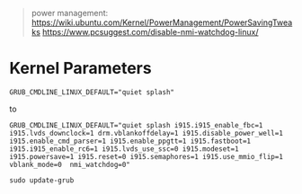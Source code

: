 > power management:
> https://wiki.ubuntu.com/Kernel/PowerManagement/PowerSavingTweaks
> https://www.pcsuggest.com/disable-nmi-watchdog-linux/ 


# Kernel Parameters

```
GRUB_CMDLINE_LINUX_DEFAULT="quiet splash" 
```
to 
```
GRUB_CMDLINE_LINUX_DEFAULT="quiet splash i915.i915_enable_fbc=1 i915.lvds_downclock=1 drm.vblankoffdelay=1 i915.disable_power_well=1 i915.enable_cmd_parser=1 i915.enable_ppgtt=1 i915.fastboot=1 i915.i915_enable_rc6=1 i915.lvds_use_ssc=0 i915.modeset=1 i915.powersave=1 i915.reset=0 i915.semaphores=1 i915.use_mmio_flip=1 vblank_mode=0  nmi_watchdog=0"

sudo update-grub
```

